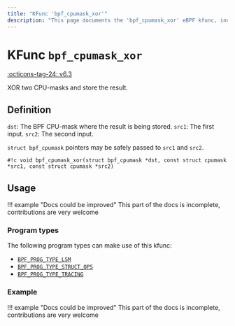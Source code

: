 ```yaml
---
title: "KFunc 'bpf_cpumask_xor'"
description: "This page documents the 'bpf_cpumask_xor' eBPF kfunc, including its definition, usage, program types that can use it, and examples."
---
```

# KFunc `bpf_cpumask_xor`

<!-- [FEATURE_TAG](bpf_cpumask_xor) -->
[:octicons-tag-24: v6.3](https://github.com/torvalds/linux/commit/516f4d3397c9e90f4da04f59986c856016269aa1)
<!-- [/FEATURE_TAG] -->

XOR two CPU-masks and store the result.

## Definition

`dst`: The BPF CPU-mask where the result is being stored.
`src1`: The first input.
`src2`: The second input.

`struct bpf_cpumask` pointers may be safely passed to `src1` and `src2`.

<!-- [KFUNC_DEF] -->
`#!c void bpf_cpumask_xor(struct bpf_cpumask *dst, const struct cpumask *src1, const struct cpumask *src2)`
<!-- [/KFUNC_DEF] -->

## Usage

!!! example "Docs could be improved"
    This part of the docs is incomplete, contributions are very welcome

### Program types

The following program types can make use of this kfunc:

<!-- [KFUNC_PROG_REF] -->
- [`BPF_PROG_TYPE_LSM`](../program-type/BPF_PROG_TYPE_LSM.md)
- [`BPF_PROG_TYPE_STRUCT_OPS`](../program-type/BPF_PROG_TYPE_STRUCT_OPS.md)
- [`BPF_PROG_TYPE_TRACING`](../program-type/BPF_PROG_TYPE_TRACING.md)
<!-- [/KFUNC_PROG_REF] -->

### Example

!!! example "Docs could be improved"
    This part of the docs is incomplete, contributions are very welcome

